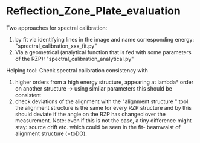 # Reflection_Zone_Plate_evaluation


Two approaches for spectral calibration: 

1. by fit via identifying lines in the image and name corresponding energy: "sprectral_calibration_xxx_fit.py"
2. Via a geometrical (analytical function that is fed with some parameters of the RZP): "spectral_calibration_analytical.py"


Helping tool:
Check spectral calibration consistency with 
1. higher orders from a high energy structure, appearing at lambda* order on another structure  -> using similar parameters this should be consistent
2. check deviations of the alignment with the "alignment structure " tool: the alignment structure is the same for every RZP structure and by this should deviate if the angle on the RZP has changed over the measurement. Note: even if this is not the case, a tiny difference might stay: source drift etc. which could be seen in the fit- beamwaist of alignment structure (=toDO).

